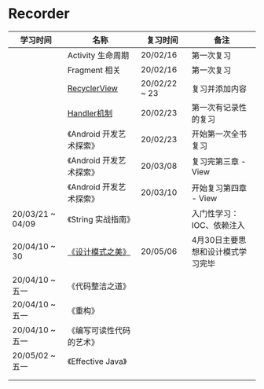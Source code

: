 # Recorder

| 学习时间         | 名称                                                         | 复习时间      | 备注                              |
| ---------------- | ------------------------------------------------------------ | ------------- | --------------------------------- |
|                  | Activity 生命周期                                            | 20/02/16      | 第一次复习                        |
|                  | Fragment 相关                                                | 20/02/16      | 第一次复习                        |
|                  | [RecyclerView](../recyclerview)                              | 20/02/22 ~ 23 | 复习并添加内容                    |
|                  | [Handler机制](../机制/Handler消息机制.md)                    | 20/02/23      | 第一次有记录性的复习              |
|                  | 《Android 开发艺术探索》                                     | 20/02/23      | 开始第一次全书复习                |
|                  | 《Android 开发艺术探索》                                     | 20/03/08      | 复习完第三章 - View               |
|                  | 《Android 开发艺术探索》                                     | 20/03/10      | 开始复习第四章 - View             |
| 20/03/21 ~ 04/09 | 《String 实战指南》                                          |               | 入门性学习：IOC、依赖注入         |
| 20/04/10 ~ 30    | [《设计模式之美》](https://time.geekbang.org/column/intro/100039001) | 20/05/06      | 4月30日主要思想和设计模式学习完毕 |
|                  |                                                              |               |                                   |
| 20/04/10 ~ 五一  | 《代码整洁之道》                                             |               |                                   |
| 20/04/10 ~ 五一  | 《重构》                                                     |               |                                   |
| 20/04/10 ~ 五一  | 《编写可读性代码的艺术》                                     |               |                                   |
| 20/05/02 ~ 五一  | 《Effective Java》                                           |               |                                   |
|                  |                                                              |               |                                   |
|                  |                                                              |               |                                   |



